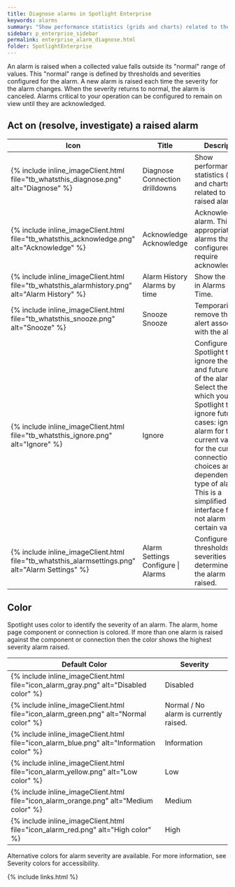 ```yaml
---
title: Diagnose alarms in Spotlight Enterprise
keywords: alarms
summary: "Show performance statistics (grids and charts) related to the raised alarm."
sidebar: p_enterprise_sidebar
permalink: enterprise_alarm_diagnose.html
folder: SpotlightEnterprise
---
```


An alarm is raised when a collected value falls outside its "normal" range of values. This "normal" range is defined by thresholds and severities configured for the alarm. A new alarm is raised each time the severity for the alarm changes. When the severity returns to normal, the alarm is canceled. Alarms critical to your operation can be configured to remain on view until they are acknowledged.

## Act on (resolve, investigate) a raised alarm

Icon | Title | Description
--------------|----------|------------
{% include inline_imageClient.html file="tb_whatsthis_diagnose.png" alt="Diagnose" %} | Diagnose Connection drilldowns | Show performance statistics (grids and charts) related to the raised alarm.
{% include inline_imageClient.html file="tb_whatsthis_acknowledge.png" alt="Acknowledge" %} | Acknowledge Acknowledge | Acknowledge the alarm. This is appropriate for alarms that are configured to require acknowledgment.
{% include inline_imageClient.html file="tb_whatsthis_alarmhistory.png" alt="Alarm History" %} | Alarm History Alarms by time | Show the alarm in Alarms by Time.
{% include inline_imageClient.html file="tb_whatsthis_snooze.png" alt="Snooze" %} | Snooze Snooze | Temporarily remove the visual alert associated with the alarm.
{% include inline_imageClient.html file="tb_whatsthis_ignore.png" alt="Ignore" %} | Ignore |  Configure Spotlight to ignore the alarm and future cases of the alarm. Select the rule by which you want Spotlight to ignore future cases: ignore this alarm for the current value or for the current connection. The choices are dependent on the type of alarm. This is a simplified interface for Do not alarm for certain values.
{% include inline_imageClient.html file="tb_whatsthis_alarmsettings.png" alt="Alarm Settings" %} | Alarm Settings Configure \| Alarms | Configure the thresholds and severities that determine when the alarm is raised.


## Color

Spotlight uses color to identify the severity of an alarm. The alarm, home page component or connection is colored. If more than one alarm is raised against the component or connection then the color shows the highest severity alarm raised.

Default Color | Severity
--------------|---------
{% include inline_imageClient.html file="icon_alarm_gray.png" alt="Disabled color" %} | Disabled
{% include inline_imageClient.html file="icon_alarm_green.png" alt="Normal color" %} | Normal / No alarm is currently raised.
{% include inline_imageClient.html file="icon_alarm_blue.png" alt="Information color" %} | Information
{% include inline_imageClient.html file="icon_alarm_yellow.png" alt="Low color" %} | Low
{% include inline_imageClient.html file="icon_alarm_orange.png" alt="Medium color" %} | Medium
{% include inline_imageClient.html file="icon_alarm_red.png" alt="High color" %} | High

Alternative colors for alarm severity are available. For more information, see Severity colors for accessibility.

{% include links.html %}
